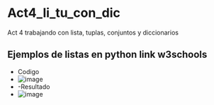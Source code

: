 # Act4_li_tu_con_dic
Act  4 trabajando con lista, tuplas, conjuntos y diccionarios
## Ejemplos de listas en python link w3schools
- Codigo
- ![image](https://github.com/user-attachments/assets/a6381122-7f86-4e6a-b953-5568ae8e0163)
- -Resultado
- ![image](https://github.com/user-attachments/assets/7a98fd44-d9d7-49b0-ac29-8725a26e71f2)


